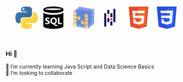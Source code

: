 <p align="center">  
<img src="logo_python.png" height="60" title="Python">&nbsp;&nbsp;
<img src="SQL.png" height="60" title="SQL">&nbsp;&nbsp; &nbsp;&nbsp;
<img src="numpy.png" height="60" title="Python's Numpy Library"> &nbsp;&nbsp;&nbsp;
<img  src="pandas.png" height="60" title="Python's Pandas Library"> &nbsp;&nbsp; &nbsp;&nbsp;
<img src="html.png" height="60" title="Html">&nbsp;&nbsp; &nbsp;&nbsp;
<img src="css.png" height="60" title="CSS"> &nbsp;&nbsp;&nbsp;&nbsp;
</p> 
  <br/>

### Hi 👋
🌱 I’m currently learning Java Script and Data Science Basics
<br>
👯 I’m looking to collaborate

<!--
**fahricigdem/fahricigdem** is a ✨ _special_ ✨ repository because its `README.md` (this file) appears on your GitHub profile.

Here are some ideas to get you started:

- 🔭 I’m currently working on ...
- 🌱 I’m currently learning ...
- 👯 I’m looking to collaborate on ...
- 🤔 I’m looking for help with ...
- 💬 Ask me about ...
- 📫 How to reach me: ...
- 😄 Pronouns: ...
- ⚡ Fun fact: ...
-->
